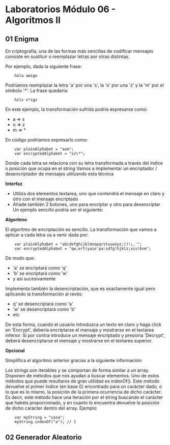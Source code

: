 # Laboratorios Módulo 06 - Algoritmos II

## 01 Enigma

En criptografía, una de las formas más sencillas de codificar mensajes consiste en sustituir o reemplazar letras por otras distintas.

Por ejemplo, dada la siguiente frase:

        hola amigo

Podríamos reemplazar la letra 'a' por una 's', la 'o' por una 'z' y la 'm' por el símbolo '\*'. La frase quedaría:

        hzls s*igz

En este ejemplo, la transformación sufrida podría expresarse como:

- a => s
- o => z
- m => \*

En código podríamos expresarlo como:

        var plainAlphabet = "aom";
        var encryptedAlphabet = "sz\*";

Donde cada letra se relaciona con su letra transformada a través del índice o posición que ocupa en el string
Vamos a implementar un encriptador / desencriptador de mensajes utilizando esta técnica

**Interfaz**

- Utiliza dos elementos textarea, uno que contendrá el mensaje en claro y otro con el mensaje encriptado
- Añade también 2 botones, uno para encriptar y otro para desencriptar
  Un ejemplo sencillo podría ser el siguiente:

**Algoritmo**

El algoritmo de encriptación es sencillo. La transformación que vamos a aplicar a cada letra va a venir dada por:

        var plainAlphabet = "abcdefghijklmnopqrstuvwxyz:()!¡,'";
        var encryptedAlphabet = "qw,ert(yuio'pa:sdfg!hjklz¡xcv)bnm";

De modo que:

- 'a' se encriptará como 'q'
- 'b' se encriptará como 'w'
- y así sucesivamente

Implementa también la desencriptación, que es exactamente igual pero aplicando la transformación al revés:

- q' se desencriptará como 'a'
- 'w' se desencriptará como 'b'
- etc

De esta forma, cuando el usuario introduzca un texto en claro y haga click en 'Encrypt', debería encriptarse el mensaje y mostrarse en el textarea inferior. Si por contra introduce un mensaje encriptado y presiona 'Decrypt', deberá desencriptarse el mensaje y mostrarse en el textarea superior.

**Opcional**

Simplifica el algoritmo anterior gracias a la siguiente información:

Los strings son iterables y se comportan de forma similar a un array. Disponen de métodos que nos ayudan a buscar elementos. Uno de estos métodos que puede resultaros de gran utilidad es indexOf(). Este método devuelve el primer índice (en base 0) encontrado para un carácter dado, o lo que es lo mismo, la posición de la primera ocurrencia de dicho carácter. Es decir, este método hace una iteración por el string buscando el carácter que habéis proporcionado, y en cuanto lo encuentra devuelve la posición de dicho carácter dentro del array. Ejemplo:

        var myString = "casa";
        myString.indexOf("a"); // 1

## 02 Generador Aleatorio
